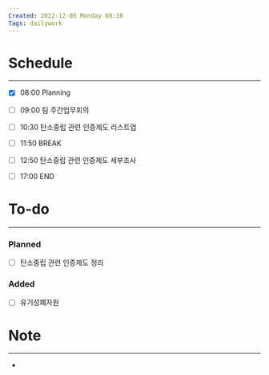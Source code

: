 ```yaml
---
Created: 2022-12-05 Monday 08:10
Tags: dailywork
---
```


# Schedule
---
- [x] 08:00 Planning
- [ ] 09:00 팀 주간업무회의
- [ ] 10:30 탄소중립 관련 인증제도 리스트업
- [ ] 11:50 BREAK
- [ ] 12:50 탄소중립 관련 인증제도 세부조사
- [ ] 17:00 END


# To-do
---
### Planned
- [ ] 탄소중립 관련 인증제도 정리

### Added
- [ ] 유기성폐자원

# Note
---
- 